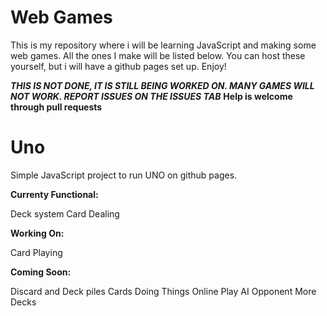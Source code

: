 # Web Games

This is my repository where i will be learning JavaScript and making some web games. All the ones I make will be listed below. You can host these yourself, but i will have a github pages set up. Enjoy!

***THIS IS NOT DONE, IT IS STILL BEING WORKED ON. MANY GAMES WILL NOT WORK. REPORT ISSUES ON THE ISSUES TAB***
**Help is welcome through pull requests**


# Uno
Simple JavaScript project to run UNO on github pages.


**Currenty Functional:**

Deck system
Card Dealing

**Working On:**

Card Playing

**Coming Soon:**

Discard and Deck piles
Cards Doing Things
Online Play
AI Opponent
More Decks